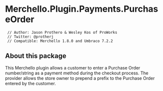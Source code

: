 # Merchello.Plugin.Payments.PurchaseOrder

     // Author: Jason Prothero & Wesley Kos of ProWorks
     // Twitter: @protherj
     // Compatible: Merchello 1.8.0 and Umbraco 7.2.2

## About this package

This Merchello plugin allows a customer to enter a Purchase Order number/string as a payment method during the checkout process.  The provider allows the store owner to prepend a prefix to the Purchase Order entered by the customer.
